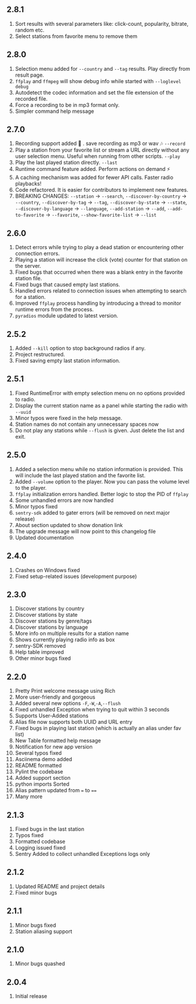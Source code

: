 ## 2.8.1

1. Sort results with several parameters like: click-count, popularity, bitrate, random etc.
2. Select stations from favorite menu to remove them

## 2.8.0

1. Selection menu added for `--country` and `--tag` results. Play directly from result page.
2. `ffplay` and `ffmpeg` will show debug info while started with `--loglevel debug`
3. Autodetect the codec information and set the file extension of the recorded file.
4. Force a recording to be in mp3 format only.
5. Simpler command help message


## 2.7.0

1. Recording support added 🎉 . save recording as mp3 or wav 🎶 `--record`
2. Play a station from your favorite list or stream a URL directly without any user selection menu. Useful when running from other scripts. `--play`
3. Play the last played station directly. `--last`
4. Runtime command feature added. Perform actions on demand ⚡
5. A caching mechanism was added for fewer API calls. Faster radio playbacks!
6. Code refactored. It is easier for contributors to implement new features.
7. BREAKING CHANGES: `--station` -> `--search`, `--discover-by-country` -> `--country`, `--discover-by-tag` -> `--tag`, `--discover-by-state` -> `--state`, `--discover-by-language` -> `--language`, `--add-station` -> `--add`, `--add-to-favorite` -> `--favorite`, `--show-favorite-list` -> `--list`


## 2.6.0

1. Detect errors while trying to play a dead station or encountering other connection errors.
2. Playing a station will increase the click (vote) counter for that station on the server.
3. Fixed bugs that occurred when there was a blank entry in the favorite station file.
4. Fixed bugs that caused empty last stations.
5. Handled errors related to connection issues when attempting to search for a station.
6. Improved `ffplay` process handling by introducing a thread to monitor runtime errors from the process.
7. `pyradios` module updated to latest version.


## 2.5.2

1. Added `--kill` option to stop background radios if any.
2. Project restructured.
3. Fixed saving empty last station information.



## 2.5.1

1. Fixed RuntimeError with empty selection menu on no options provided to radio.
2. Display the current station name as a panel while starting the radio with `--uuid`
3. Minor typos were fixed in the help message.
4. Station names do not contain any unnecessary spaces now
5. Do not play any stations while `--flush` is given. Just delete the list and exit.

## 2.5.0

1. Added a selection menu while no station information is provided. This will include the last played station and the favorite list.
2. Added `--volume` option to the player. Now you can pass the volume level to the player.
3. `ffplay` initialization errors handled. Better logic to stop the PID of `ffplay`
4. Some unhandled errors are now handled
5. Minor typos fixed
6. `sentry-sdk` added to gater errors (will be removed on next major release)
7. About section updated to show donation link
8. The upgrade message will now point to this changelog file
9. Updated documentation

## 2.4.0

1. Crashes on Windows fixed
2. Fixed setup-related issues (development purpose)

## 2.3.0

1. Discover stations by country
2. Discover stations by state
3. Discover stations by genre/tags
4. Discover stations by language
5. More info on multiple results for a station name
6. Shows currently playing radio info as box
7. sentry-SDK removed
8. Help table improved
9. Other minor bugs fixed

## 2.2.0

1. Pretty Print welcome message using Rich
2. More user-friendly and gorgeous
3. Added several new options `-F`,`-W`,`-A`,`--flush`
4. Fixed unhandled Exception when trying to quit within 3 seconds
5. Supports User-Added stations
6. Alias file now supports both UUID and URL entry
7. Fixed bugs in playing last station (which is actually an alias under fav list)
8. New Table formatted help message
9. Notification for new app version
10. Several typos fixed
11. Asciinema demo added
12. README formatted
13. Pylint the codebase
14. Added support section
15. python imports Sorted
16. Alias pattern updated from `=` to `==`
17. Many more

## 2.1.3

1. Fixed bugs in the last station
2. Typos fixed
3. Formatted codebase
4. Logging issued fixed
5. Sentry Added to collect unhandled Exceptions logs only


## 2.1.2

1. Updated README and project details
2. Fixed minor bugs

## 2.1.1

1. Minor bugs fixed
2. Station aliasing support

## 2.1.0

1. Minor bugs quashed

## 2.0.4

1. Initial release
